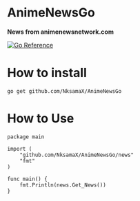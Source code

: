 # AnimeNewsGo

__News from animenewsnetwork.com__

<a href="https://pkg.go.dev/github.com/NksamaX/AnimeNewsGo"><img src="https://pkg.go.dev/badge/github.com/NksamaX/AnimeNewsGo.svg" alt="Go Reference"></a>


# How to install

```
go get github.com/NksamaX/AnimeNewsGo
```

# How to Use

```
package main

import (
	"github.com/NksamaX/AnimeNewsGo/news"
	"fmt"
)

func main() {
	fmt.Println(news.Get_News())
}

```
